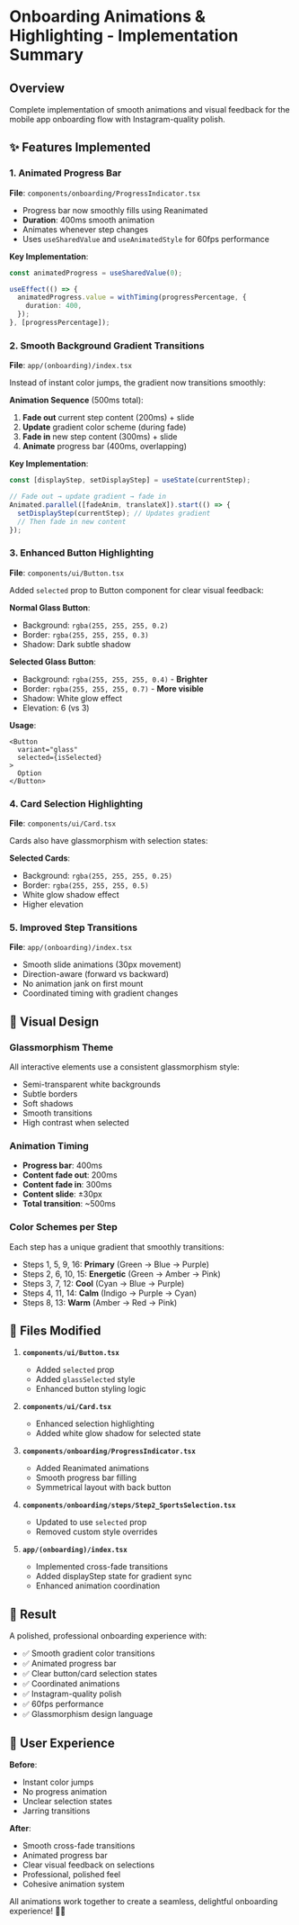 # Onboarding Animations & Highlighting - Implementation Summary

## Overview
Complete implementation of smooth animations and visual feedback for the mobile app onboarding flow with Instagram-quality polish.

## ✨ Features Implemented

### 1. Animated Progress Bar
**File**: `components/onboarding/ProgressIndicator.tsx`

- Progress bar now smoothly fills using Reanimated
- **Duration**: 400ms smooth animation
- Animates whenever step changes
- Uses `useSharedValue` and `useAnimatedStyle` for 60fps performance

**Key Implementation**:
```typescript
const animatedProgress = useSharedValue(0);

useEffect(() => {
  animatedProgress.value = withTiming(progressPercentage, {
    duration: 400,
  });
}, [progressPercentage]);
```

### 2. Smooth Background Gradient Transitions
**File**: `app/(onboarding)/index.tsx`

Instead of instant color jumps, the gradient now transitions smoothly:

**Animation Sequence** (500ms total):
1. **Fade out** current step content (200ms) + slide
2. **Update** gradient color scheme (during fade)
3. **Fade in** new step content (300ms) + slide
4. **Animate** progress bar (400ms, overlapping)

**Key Implementation**:
```typescript
const [displayStep, setDisplayStep] = useState(currentStep);

// Fade out → update gradient → fade in
Animated.parallel([fadeAnim, translateX]).start(() => {
  setDisplayStep(currentStep); // Updates gradient
  // Then fade in new content
});
```

### 3. Enhanced Button Highlighting
**File**: `components/ui/Button.tsx`

Added `selected` prop to Button component for clear visual feedback:

**Normal Glass Button**:
- Background: `rgba(255, 255, 255, 0.2)`
- Border: `rgba(255, 255, 255, 0.3)`
- Shadow: Dark subtle shadow

**Selected Glass Button**:
- Background: `rgba(255, 255, 255, 0.4)` - **Brighter**
- Border: `rgba(255, 255, 255, 0.7)` - **More visible**
- Shadow: White glow effect
- Elevation: 6 (vs 3)

**Usage**:
```tsx
<Button 
  variant="glass"
  selected={isSelected}
>
  Option
</Button>
```

### 4. Card Selection Highlighting
**File**: `components/ui/Card.tsx`

Cards also have glassmorphism with selection states:

**Selected Cards**:
- Background: `rgba(255, 255, 255, 0.25)`
- Border: `rgba(255, 255, 255, 0.5)`
- White glow shadow effect
- Higher elevation

### 5. Improved Step Transitions
**File**: `app/(onboarding)/index.tsx`

- Smooth slide animations (30px movement)
- Direction-aware (forward vs backward)
- No animation jank on first mount
- Coordinated timing with gradient changes

## 🎨 Visual Design

### Glassmorphism Theme
All interactive elements use a consistent glassmorphism style:
- Semi-transparent white backgrounds
- Subtle borders
- Soft shadows
- Smooth transitions
- High contrast when selected

### Animation Timing
- **Progress bar**: 400ms
- **Content fade out**: 200ms
- **Content fade in**: 300ms
- **Content slide**: ±30px
- **Total transition**: ~500ms

### Color Schemes per Step
Each step has a unique gradient that smoothly transitions:
- Steps 1, 5, 9, 16: **Primary** (Green → Blue → Purple)
- Steps 2, 6, 10, 15: **Energetic** (Green → Amber → Pink)
- Steps 3, 7, 12: **Cool** (Cyan → Blue → Purple)
- Steps 4, 11, 14: **Calm** (Indigo → Purple → Cyan)
- Steps 8, 13: **Warm** (Amber → Red → Pink)

## 📁 Files Modified

1. **`components/ui/Button.tsx`**
   - Added `selected` prop
   - Added `glassSelected` style
   - Enhanced button styling logic

2. **`components/ui/Card.tsx`**
   - Enhanced selection highlighting
   - Added white glow shadow for selected state

3. **`components/onboarding/ProgressIndicator.tsx`**
   - Added Reanimated animations
   - Smooth progress bar filling
   - Symmetrical layout with back button

4. **`components/onboarding/steps/Step2_SportsSelection.tsx`**
   - Updated to use `selected` prop
   - Removed custom style overrides

5. **`app/(onboarding)/index.tsx`**
   - Implemented cross-fade transitions
   - Added displayStep state for gradient sync
   - Enhanced animation coordination

## 🚀 Result

A polished, professional onboarding experience with:
- ✅ Smooth gradient color transitions
- ✅ Animated progress bar
- ✅ Clear button/card selection states
- ✅ Coordinated animations
- ✅ Instagram-quality polish
- ✅ 60fps performance
- ✅ Glassmorphism design language

## 🎯 User Experience

**Before**:
- Instant color jumps
- No progress animation
- Unclear selection states
- Jarring transitions

**After**:
- Smooth cross-fade transitions
- Animated progress bar
- Clear visual feedback on selections
- Professional, polished feel
- Cohesive animation system

All animations work together to create a seamless, delightful onboarding experience! 🎨✨

